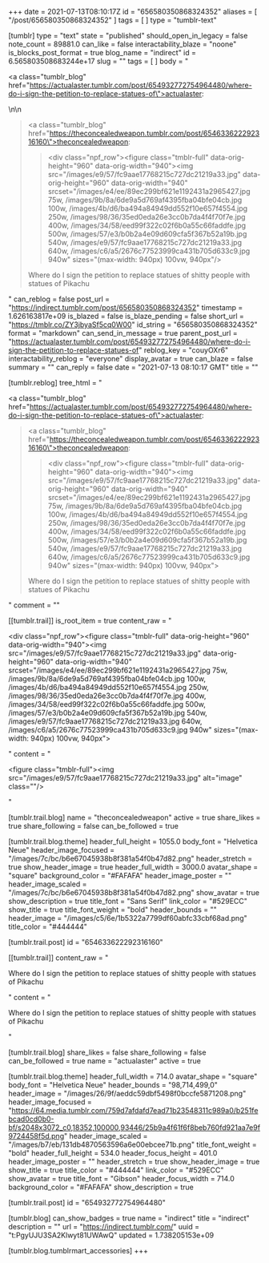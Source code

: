 +++
date = 2021-07-13T08:10:17Z
id = "656580350868324352"
aliases = [ "/post/656580350868324352" ]
tags = [ ]
type = "tumblr-text"

[tumblr]
type = "text"
state = "published"
should_open_in_legacy = false
note_count = 89881.0
can_like = false
interactability_blaze = "noone"
is_blocks_post_format = true
blog_name = "indirect"
id = 6.565803508683244e+17
slug = ""
tags = [ ]
body = "<p><a class=\"tumblr_blog\" href=\"https://actualaster.tumblr.com/post/654932772754964480/where-do-i-sign-the-petition-to-replace-statues-of\">actualaster</a>:</p>\n\n<blockquote><p><a class=\"tumblr_blog\" href=\"https://theconcealedweapon.tumblr.com/post/654633622292316160\">theconcealedweapon</a>:</p><blockquote><div class=\"npf_row\"><figure class=\"tmblr-full\" data-orig-height=\"960\" data-orig-width=\"940\"><img src=\"/images/e9/57/fc9aae17768215c727dc21219a33.jpg\" data-orig-height=\"960\" data-orig-width=\"940\" srcset=\"/images/e4/ee/89ec299bf621e1192431a2965427.jpg 75w, /images/9b/8a/6de9a5d769af4395fba04bfe04cb.jpg 100w, /images/4b/d6/ba494a84949dd552f10e657f4554.jpg 250w, /images/98/36/35ed0eda26e3cc0b7da4f4f70f7e.jpg 400w, /images/34/58/eed99f322c02f6b0a55c66faddfe.jpg 500w, /images/57/e3/b0b2a4e09d609cfa5f367b52a19b.jpg 540w, /images/e9/57/fc9aae17768215c727dc21219a33.jpg 640w, /images/c6/a5/2676c77523999ca431b705d633c9.jpg 940w\" sizes=\"(max-width: 940px) 100vw, 940px\"/></figure></div></blockquote><p>Where do I sign the petition to replace statues of shitty people with statues of Pikachu </p></blockquote>"
can_reblog = false
post_url = "https://indirect.tumblr.com/post/656580350868324352"
timestamp = 1.626163817e+09
is_blazed = false
is_blaze_pending = false
short_url = "https://tmblr.co/ZY3jbyaSf5cq0W00"
id_string = "656580350868324352"
format = "markdown"
can_send_in_message = true
parent_post_url = "https://actualaster.tumblr.com/post/654932772754964480/where-do-i-sign-the-petition-to-replace-statues-of"
reblog_key = "couyOXr6"
interactability_reblog = "everyone"
display_avatar = true
can_blaze = false
summary = ""
can_reply = false
date = "2021-07-13 08:10:17 GMT"
title = ""

[tumblr.reblog]
tree_html = "<p><a class=\"tumblr_blog\" href=\"https://actualaster.tumblr.com/post/654932772754964480/where-do-i-sign-the-petition-to-replace-statues-of\">actualaster</a>:</p><blockquote><p><a class=\"tumblr_blog\" href=\"https://theconcealedweapon.tumblr.com/post/654633622292316160\">theconcealedweapon</a>:</p><blockquote><div class=\"npf_row\"><figure class=\"tmblr-full\" data-orig-height=\"960\" data-orig-width=\"940\"><img src=\"/images/e9/57/fc9aae17768215c727dc21219a33.jpg\" data-orig-height=\"960\" data-orig-width=\"940\" srcset=\"/images/e4/ee/89ec299bf621e1192431a2965427.jpg 75w, /images/9b/8a/6de9a5d769af4395fba04bfe04cb.jpg 100w, /images/4b/d6/ba494a84949dd552f10e657f4554.jpg 250w, /images/98/36/35ed0eda26e3cc0b7da4f4f70f7e.jpg 400w, /images/34/58/eed99f322c02f6b0a55c66faddfe.jpg 500w, /images/57/e3/b0b2a4e09d609cfa5f367b52a19b.jpg 540w, /images/e9/57/fc9aae17768215c727dc21219a33.jpg 640w, /images/c6/a5/2676c77523999ca431b705d633c9.jpg 940w\" sizes=\"(max-width: 940px) 100vw, 940px\"></figure></div></blockquote><p>Where do I sign the petition to replace statues of shitty people with statues of Pikachu </p></blockquote>"
comment = ""

[[tumblr.trail]]
is_root_item = true
content_raw = "<p><div class=\"npf_row\"><figure class=\"tmblr-full\" data-orig-height=\"960\" data-orig-width=\"940\"><img src=\"/images/e9/57/fc9aae17768215c727dc21219a33.jpg\" data-orig-height=\"960\" data-orig-width=\"940\" srcset=\"/images/e4/ee/89ec299bf621e1192431a2965427.jpg 75w, /images/9b/8a/6de9a5d769af4395fba04bfe04cb.jpg 100w, /images/4b/d6/ba494a84949dd552f10e657f4554.jpg 250w, /images/98/36/35ed0eda26e3cc0b7da4f4f70f7e.jpg 400w, /images/34/58/eed99f322c02f6b0a55c66faddfe.jpg 500w, /images/57/e3/b0b2a4e09d609cfa5f367b52a19b.jpg 540w, /images/e9/57/fc9aae17768215c727dc21219a33.jpg 640w, /images/c6/a5/2676c77523999ca431b705d633c9.jpg 940w\" sizes=\"(max-width: 940px) 100vw, 940px\"></figure></div></p>"
content = "<p><figure class=\"tmblr-full\"><img src=\"/images/e9/57/fc9aae17768215c727dc21219a33.jpg\" alt=\"image\" class=\"\"/></figure></p>"

[tumblr.trail.blog]
name = "theconcealedweapon"
active = true
share_likes = true
share_following = false
can_be_followed = true

[tumblr.trail.blog.theme]
header_full_height = 1055.0
body_font = "Helvetica Neue"
header_image_focused = "/images/7c/bc/b6e67045938b8f381a54f0b47d82.png"
header_stretch = true
show_header_image = true
header_full_width = 3000.0
avatar_shape = "square"
background_color = "#FAFAFA"
header_image_poster = ""
header_image_scaled = "/images/7c/bc/b6e67045938b8f381a54f0b47d82.png"
show_avatar = true
show_description = true
title_font = "Sans Serif"
link_color = "#529ECC"
show_title = true
title_font_weight = "bold"
header_bounds = ""
header_image = "/images/c5/6e/1b5322a7799df60abfc33cbf68ad.png"
title_color = "#444444"

[tumblr.trail.post]
id = "654633622292316160"

[[tumblr.trail]]
content_raw = "<p>Where do I sign the petition to replace statues of shitty people with statues of Pikachu </p>"
content = "<p>Where do I sign the petition to replace statues of shitty people with statues of Pikachu </p>"

[tumblr.trail.blog]
share_likes = false
share_following = false
can_be_followed = true
name = "actualaster"
active = true

[tumblr.trail.blog.theme]
header_full_width = 714.0
avatar_shape = "square"
body_font = "Helvetica Neue"
header_bounds = "98,714,499,0"
header_image = "/images/26/9f/aeddc59dbf5498f0bccfe5871208.png"
header_image_focused = "https://64.media.tumblr.com/759d7afdafd7ead71b23548311c989a0/b251febcad0cd0b0-bf/s2048x3072_c0,18352,100000,93446/25b9a4f61f6f8beb760fd921aa7e9f9724458f5d.png"
header_image_scaled = "/images/b7/eb/131db4870563596a6e00ebcee71b.png"
title_font_weight = "bold"
header_full_height = 534.0
header_focus_height = 401.0
header_image_poster = ""
header_stretch = true
show_header_image = true
show_title = true
title_color = "#444444"
link_color = "#529ECC"
show_avatar = true
title_font = "Gibson"
header_focus_width = 714.0
background_color = "#FAFAFA"
show_description = true

[tumblr.trail.post]
id = "654932772754964480"

[tumblr.blog]
can_show_badges = true
name = "indirect"
title = "indirect"
description = ""
url = "https://indirect.tumblr.com/"
uuid = "t:PgyUJU3SA2Klwyt81UWAwQ"
updated = 1.738205153e+09

[tumblr.blog.tumblrmart_accessories]
+++

